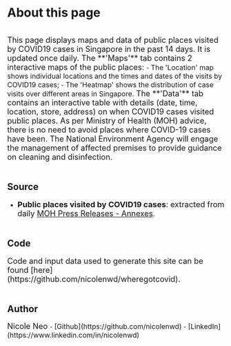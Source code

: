 # **About this page**
<br>
<span style="font-size:18px">
This page displays maps and data of public places visited by COVID19 cases in Singapore in the past 14 days. It is updated once daily. 
</span>

<span style="font-size:18px">
The **'Maps'** tab contains 2 interactive maps of the public places:
</span>
- <span style="font-size:16px"> The 'Location' map shows individual locations and the times and dates of the visits by COVID19 cases; </span>
- <span style="font-size:16px"> The 'Heatmap' shows the distribution of case visits over different areas in Singapore. </span>

<span style="font-size:18px">
The **'Data'** tab contains an interactive table with details (date, time, location, store, address) on when COVID19 cases visited public places. 
</span>

<span style="font-size:18px">
As per Ministry of Health (MOH) advice, there is no need to avoid places where COVID-19 cases have been. The National Environment Agency will engage the management of affected premises to provide guidance on cleaning and disinfection. 
</span>
<br><br>

## **Source**
- <span style="font-size:18px">**Public places visited by COVID19 cases**: extracted from daily [MOH Press Releases - Annexes](https://www.moh.gov.sg/news-highlights).</span>
<br><br>

## **Code**
<span style="font-size:18px">
Code and input data used to generate this site can be found [here](https://github.com/nicolenwd/wheregotcovid).</span>
<br><br>

## **Author**
<span style="font-size:18px">
Nicole Neo
</span>
- <span style="font-size:16px"> [Github](https://github.com/nicolenwd) </span>
- <span style="font-size:16px"> [LinkedIn](https://www.linkedin.com/in/nicolenwd) </span>
<br><br>